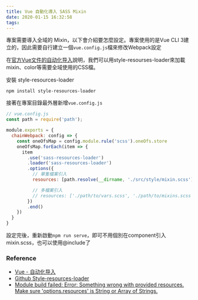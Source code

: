 ```yaml
---
title: Vue 自動化導入 SASS Mixin
date: 2020-01-15 16:32:58
tags:
---
```


專案需要導入全域的 Mixin，以下會介紹要怎麼設定。專案使用的是Vue CLI 3建立的，因此需要自行建立一個`vue.config.js`檔來修改Webpack設定

在[官方Vue文件的自动化导入](https://cli.vuejs.org/zh/guide/css.html#%E9%A2%84%E5%A4%84%E7%90%86%E5%99%A8)說明，我們可以用style-resourses-loader來加載mixin、color等需要全域使用的CSS檔。


安裝 style-resources-loader
```
npm install style-resources-loader
```
接著在專案目錄最外層新增`vue.config.js`
``` js
// vue.config.js
const path = require('path');

module.exports = {
  chainWebpack: config => {
    const oneOfsMap = config.module.rule('scss').oneOfs.store
    oneOfsMap.forEach(item => {
      item
        .use('sass-resources-loader')
        .loader('sass-resources-loader')
        .options({
          // 單隻檔案引入
          resources: [path.resolve(__dirname, './src/style/mixin.scss')],

          // 多檔案引入
          // resources: ['./path/to/vars.scss', './path/to/mixins.scss']
        })
        .end()
    })
  }
}
```

設定完後，重新啟動`npm run serve`，即可不用個別在component引入mixin.scss，也可以使用@include了

### Reference
- [Vue - 自动化导入](https://cli.vuejs.org/zh/guide/css.html#%E9%A2%84%E5%A4%84%E7%90%86%E5%99%A8)
- [Github Style-resources-loader](https://github.com/yenshih/style-resources-loader)
- [Module build failed: Error: Something wrong with provided resources. Make sure 'options.resources' is String or Array of Strings. ](https://github.com/shakacode/sass-resources-loader/issues/38)